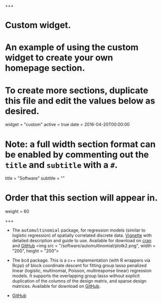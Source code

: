 +++
# Custom widget.
# An example of using the custom widget to create your own homepage section.
# To create more sections, duplicate this file and edit the values below as desired.
widget = "custom"
active = true
date = 2016-04-20T00:00:00

# Note: a full width section format can be enabled by commenting out the `title` and `subtitle` with a `#`.
title = "Software"
subtitle = ""

# Order that this section will appear in.
weight = 60

+++
* The <tt>automultinomial</tt> package, for regression models (similar to logistic regression) of spatially correlated discrete data.  [Vignette](/software/automultinomial/vignette.pdf) with detailed description and guide to use. Available for download on 
[cran](https://cran.r-project.org/web/packages/automultinomial/index.html) and   [GitHub](https://github.com/stephenberg/automultinomial) 
<img src = "/software/automultinomial/plotk2.png", width = "200", height = "200">

* The <tt>bcd</tt> package. This is a c++ implementation (with R wrappers via Rcpp) of block coordinate descent for fitting group lasso penalized linear (logistic, multinomial, Poisson, multiresponse linear) regression models. It supports the overlapping group lasso without explicit duplication of the columns of the design matrix, and sparse design matrices. Available for download on [GitHub](https://github.com/stephenberg/bcd).

* [GitHub](https://github.com/stephenberg)

